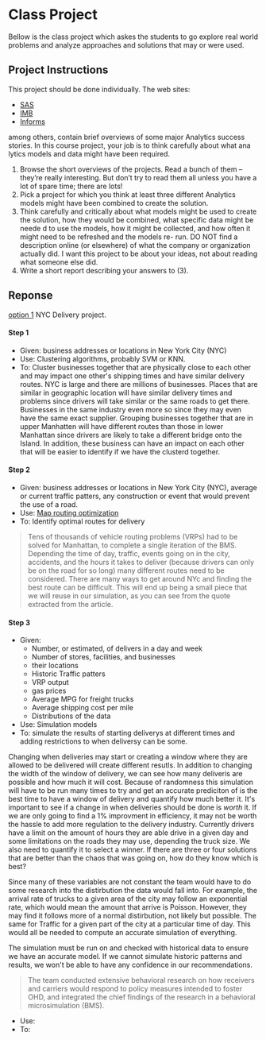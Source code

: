 # Class Project
Bellow is the class project which askes the students to go explore real world
problems and analyze approaches and solutions that may or were used. 

## Project Instructions

This project should be done individually.
The web sites: 
  - [SAS](https://www.sas.com/en_us/customers.html)
  - [IMB](https://www.ibm.com/case-studies)
  - [Informs](https://www.informs.org/Impact/O.R.-Analytics-Success-Stories)
  
among others, contain  brief overviews of some major Analytics success 
stories.  In this course project, your job is to think carefully about what ana
lytics models and data might 
have been required.

<ol type="1">
 <li>
 Browse the short overviews of the projects.  Read a bunch of them –
 they’re really interesting.  
 But don’t try to read them all unless you have a lot of spare time; there are lots!
 </li>
 <li>
 Pick a project for which you think at least three different Analytics models might have been 
 combined to create the solution.
 </li>  
<li>
Think carefully and critically about what models might be used to create the solution, how they 
would be combined, what specific data might be neede
d to use the models, how it might be 
collected, and how often it might need to be refreshed and the models re-
run.  
DO NOT find a description online (or elsewhere) of what the company or organization actually did. 
 I want this project to be about your ideas, not about reading what someone else did.
  </li>
  <li>
Write a short report describing your answers to (3).
  </li>
</ol>


## Reponse
[option
1](https://www.informs.org/Impact/O.R.-Analytics-Success-Stories/The-New-York-City-Off-Hours-Deliveries-Project-A-Business-and-Community-Friendly-Sustainability-Program)
NYC Delivery project. 
#### Step 1
  - Given: business addresses or locations in New York City (NYC)
  - Use: Clustering algorithms, probably SVM or KNN. 
  - To: Cluster businesses together that are physically close to each other and
    may impact one other's shipping times and have similar delivery routes. 
NYC is large and there are millions of businesses. Places that are similar in
geographic location will have similar delivery times and problems since drivers
will take similar or the same roads to get there. Businesses in the same
industry even more so since they may even have the same exact supplier.
Grouping businesses together that are in upper Manhatten will have different
routes than those in lower Manhattan since drivers are likely to take a
different bridge onto the Island. In addition, these business can have an impact
on each other that will be easier to identify if we have the clusterd together. 

#### Step 2
  - Given: business addresses or locations in New York City (NYC), average or
    current traffic patters, any construction or event that would prevent the
    use of a road. 
  - Use: [Map routing optimization](https://en.wikipedia.org/wiki/Vehicle_routing_problem)
  - To: Identify optimal routes for delivery 
> Tens of thousands of vehicle routing problems (VRPs) had to be solved for Manhattan, to complete a single iteration of the BMS.
Depending the time of day, traffic, events going on in the city, accidents,
and the hours it takes to deliver (because drivers can only be on the road for
so long) many different routes need to be considered. There are many ways to get
around NYc and finding the best route can be difficult. This will end up being a
small piece that we will reuse in our simulation, as you can see from the quote
extracted from the article. 

#### Step 3
  - Given: 
    - Number, or estimated, of delivers in a day and week
    - Number of stores, facilities, and businesses
    - their locations
    - Historic Traffic patters
    - VRP output
    - gas prices
    - Average MPG for freight trucks
    - Average shipping cost per mile
    - Distributions of the data
  - Use: Simulation models
  - To: simulate the results of starting deliverys at different times and adding
    restrictions to when deliversy can be some.

Changing when deliveries may start or creating a window where they are allowed
to be delivered will create different resutls. In addition to changing the width
of the window of delivery, we can see how many deliveris are possible and how
much it will cost. Because of randomness this simulation will have to be run
many times to try and get an accurate prediciton of is the best time to have a
window of delivery and quantify how much better it. It's important to see if a
change in when deliveries should be done is _worth_ it. If we are only going to
find a 1% improvment in efficiency, it may not be worth the hassle to add more
regulation to the delivery industry. Currently drivers have a limit on the
amount of hours they are able drive in a given day and some limitations on the
roads they may use, depending the truck size. We also need to quantify it to
select a winner. If there are three or four solutions that are better than the
chaos that was going on, how do they know which is best? 

Since many of these variables are not constant the team would have to do some
research into the distirbution the data would fall into. For example, the
arrival rate of trucks to a given area of the city may follow an exponential
rate, which would mean the amount that arrive is Poisson. However, they may find
it follows more of a normal distirbution, not likely but possible. The same for
Traffic for a given part of the city at a particular time of day. This would all
be needed to compute an accurate simulation of everything. 

The simulation must be run on and checked with historical data to ensure we have
an accurate model. If we cannot simulate historic patterns and results, we won't
be able to have any confidence in our recommendations. 





> The team conducted extensive behavioral research on how receivers and carriers
> would respond to policy measures intended to foster OHD, and integrated the
> chief findings of the research in a behavioral microsimulation (BMS).
  - Use: 
  - To: 
